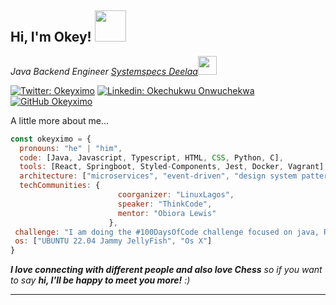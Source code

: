 <h2> Hi, I'm Okey! <img src="https://media.giphy.com/media/mGcNjsfWAjY5AEZNw6/giphy.gif" width="50"></h2>
<p><em>Java Backend Engineer <a href="https://www.deelaa.com">Systemspecs Deelaa</a><img src="https://media.giphy.com/media/WUlplcMpOCEmTGBtBW/giphy.gif" width="30"> 
</em></p>

[![Twitter: Okeyximo](https://img.shields.io/twitter/follow/okeyximo?style=social)](https://twitter.com/okeyximo)
[![Linkedin: Okechukwu Onwuchekwa](https://img.shields.io/badge/-OkechukwuOnwuchekwa-blue?style=flat-square&logo=Linkedin&logoColor=white&link=https://www.linkedin.com/in/okechukwuonwuchekwa/)](https://www.linkedin.com/in/okechukwu-onwuchekwa)
[![GitHub Okeyximo](https://img.shields.io/github/followers/okeyximo?label=follow&style=social)](https://github.com/okeyximo)


A little more about me...  

```javascript
const okeyximo = {
  pronouns: "he" | "him",
  code: [Java, Javascript, Typescript, HTML, CSS, Python, C],
  tools: [React, Springboot, Styled-Components, Jest, Docker, Vagrant],
  architecture: ["microservices", "event-driven", "design system pattern", "OOP"],
  techCommunities: {
                        coorganizer: "LinuxLagos",
                        speaker: "ThinkCode",
                        mentor: "Obiora Lewis"
                      },
 challenge: "I am doing the #100DaysOfCode challenge focused on java, React and C",
 os: ["UBUNTU 22.04 Jammy JellyFish", "Os X"]
}
```

<em><b>I love connecting with different people and also love Chess</b> so if you want to say <b>hi, I'll be happy to meet you more!</b> :)</em>

---
